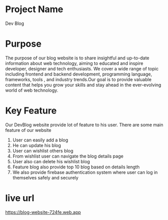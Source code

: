 # Project Name 
 
Dev Blog

# Purpose
The purpose of our blog website is to share insightful and up-to-date information about web technology, aiming to educated and inspire developer, designer and tech enthusiasts. We cover a wide range of topic including frontend and backend development, programming language, frameworks, tools , and industry trends.Our goal is to provide valuable content that helps you grow your skills and stay ahead in the ever-evolving world of web technology.

# Key Feature 

Our DevBlog website provide lot of feature to his user. There are some main feature of our website 

1. User can easily add a blog 
2. He can update his blog 
3. User can wishlist others blog
4. From wishlist user can navigate the blog details page
5. User also can delete his wishlist blog
6. Feature blog also provide top 10 blog based on details length 
7. We also provide firebase authentication system where user can log in themselves safely and securely 



# live url
https://blog-website-724fe.web.app